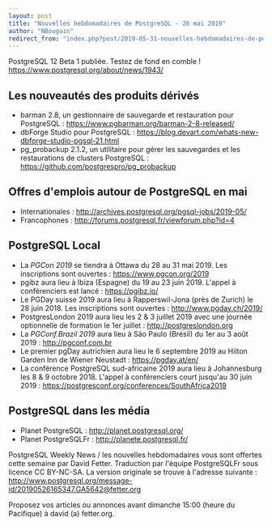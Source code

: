 ```yaml
---
layout: post
title: "Nouvelles hebdomadaires de PostgreSQL - 26 mai 2019"
author: "NBougain"
redirect_from: "index.php?post/2019-05-31-nouvelles-hebdomadaires-de-postgresql-26-mai-2019 "
---
```



<p>PostgreSQL 12 Beta 1 publi&eacute;e. Testez de fond en comble&nbsp;! <a target="_blank" href="https://www.postgresql.org/about/news/1943/">https://www.postgresql.org/about/news/1943/</a></p>

<h2>Les nouveaut&eacute;s des produits d&eacute;riv&eacute;s</h2>

<ul>

<li>barman 2.8, un gestionnaire de sauvegarde et restauration pour PostgreSQL&nbsp;: <a target="_blank" href="https://www.pgbarman.org/barman-2-8-released/">https://www.pgbarman.org/barman-2-8-released/</a></li>

<li>dbForge Studio pour PostgreSQL&nbsp;: <a target="_blank" href="https://blog.devart.com/whats-new-dbforge-studio-pgsql-21.html">https://blog.devart.com/whats-new-dbforge-studio-pgsql-21.html</a></li>

<li>pg_probackup 2.1.2, un utilitaire pour g&eacute;rer les sauvegardes et les restaurations de clusters PostgreSQL&nbsp;: <a target="_blank" href="https://github.com/postgrespro/pg_probackup">https://github.com/postgrespro/pg_probackup</a></li>

</ul>

<!--more-->


<h2>Offres d'emplois autour de PostgreSQL en mai</h2>

<ul>

<li>Internationales : <a target="_blank" href="http://archives.postgresql.org/pgsql-jobs/2019-05/">http://archives.postgresql.org/pgsql-jobs/2019-05/</a></li>

<li>Francophones : <a target="_blank" href="http://forums.postgresql.fr/viewforum.php?id=4">http://forums.postgresql.fr/viewforum.php?id=4</a></li>

</ul>

<h2>PostgreSQL Local</h2>

<ul>

<li>La <em>PGCon 2019</em> se tiendra &agrave; Ottawa du 28 au 31 mai 2019. Les inscriptions sont ouvertes&nbsp;: <a target="_blank" href="https://www.pgcon.org/2019">https://www.pgcon.org/2019</a></li>

<li>pgibz aura lieu &agrave; Ibiza (Espagne) du 19 au 23 juin 2019. L'appel &agrave; conf&eacute;renciers est lanc&eacute;&nbsp;: <a target="_blank" href="https://pgibz.io/">https://pgibz.io/</a></li>

<li>Le PGDay suisse 2019 aura lieu &agrave; Rapperswil-Jona (pr&egrave;s de Zurich) le 28 juin 2018. Les inscriptions sont ouvertes&nbsp;: <a target="_blank" href="http://www.pgday.ch/2019/">http://www.pgday.ch/2019/</a></li>

<li>PostgresLondon 2019 aura lieu les 2 & 3 juillet 2019 avec une journ&eacute;e optionnelle de formation le 1er juillet&nbsp;: <a target="_blank" href="http://postgreslondon.org">http://postgreslondon.org</a></li>

<li>La <em>PGConf.Brazil 2019</em> aura lieu &agrave; S&atilde;o Paulo (Br&eacute;sil) du 1er au 3 ao&ucirc;t 2019&nbsp;: <a target="_blank" href="http://pgconf.com.br">http://pgconf.com.br</a></li>

<li>Le premier pgDay autrichien aura lieu le 6 septembre 2019 au Hilton Garden Inn de Wiener Neustadt&nbsp;: <a target="_blank" href="https://pgday.at/en/">https://pgday.at/en/</a></li>

<li>La conf&eacute;rence PostgreSQL sud-africaine 2019 aura lieu &agrave; Johannesburg les 8 & 9 octobre 2018. L'appel &agrave; conf&eacute;renciers court jusqu'au 30 juin 2019&nbsp;: <a target="_blank" href="https://postgresconf.org/conferences/SouthAfrica2019">https://postgresconf.org/conferences/SouthAfrica2019</a></li>

</ul>

<h2>PostgreSQL dans les m&eacute;dia</h2>

<ul>

<li>Planet PostgreSQL : <a target="_blank" href="http://planet.postgresql.org/">http://planet.postgresql.org/</a></li>

<li>Planet PostgreSQLFr : <a target="_blank" href="http://planete.postgresql.fr/">http://planete.postgresql.fr/</a></li>

</ul>

<p>PostgreSQL Weekly News / les nouvelles hebdomadaires vous sont offertes cette semaine par David Fetter. Traduction par l'&eacute;quipe PostgreSQLFr sous licence CC BY-NC-SA. La version originale se trouve &agrave; l'adresse suivante : <a target="_blank" href="http://www.postgresql.org/message-id/20190526165347.GA5642@fetter.org">http://www.postgresql.org/message-id/20190526165347.GA5642@fetter.org</a></p>

<p>Proposez vos articles ou annonces avant dimanche 15:00 (heure du Pacifique) &agrave; david (a) fetter.org.</p>